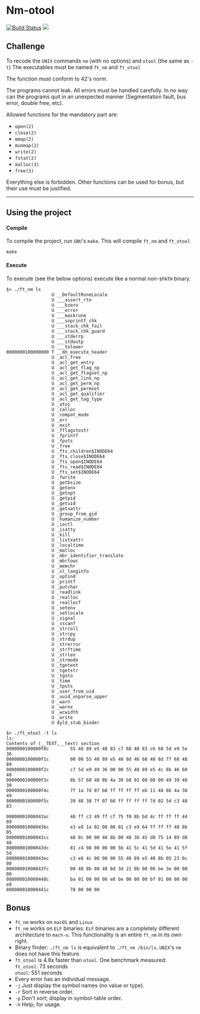 # Nm-otool
[![Build Status](https://travis-ci.com/fedefloris/Nm-otool.svg?token=dH8C3CpkpNBzxeKzZ8gb&branch=master)](https://travis-ci.com/fedefloris/Nm-otool) ![](https://img.shields.io/github/license/fedefloris/Nm-otool.svg)
## Challenge  
To recode the `UNIX` commands `nm` (with no options) and `otool` (the same as `-t`) The executables must be named `ft_nm` and `ft_otool`  

The function must conform to 42's norm.  

The programs cannot leak. All errors must be handled carefully. In no way can the programs quit in an unexpected manner (Segmentation fault, bus error, double free, etc).  

Allowed functions for the mandatory part are:
- `open(2)`
- `close(2)`
- `mmap(2)`
- `munmap(2)`
- `write(2)`
- `fstat(2)`
- `malloc(3)`
- `free(3)`

Everything else is forbidden. Other functions can be used for bonus, but their use must be justified.
***
## Using the project
#### Compile
To compile the project, run `GNU`'s `make`. This will compile `ft_nm` and `ft_otool`
```console
make
```

#### Execute
To execute (see the below options) execute like a normal non-`$PATH` binary.
```console
$> ./ft_nm ls
                 U __DefaultRuneLocale
                 U ___assert_rtn
                 U ___bzero
                 U ___error
                 U ___maskrune
                 U ___snprintf_chk
                 U ___stack_chk_fail
                 U ___stack_chk_guard
                 U ___stderrp
                 U ___stdoutp
                 U ___tolower
0000000100000000 T __mh_execute_header
                 U _acl_free
                 U _acl_get_entry
                 U _acl_get_flag_np
                 U _acl_get_flagset_np
                 U _acl_get_link_np
                 U _acl_get_perm_np
                 U _acl_get_permset
                 U _acl_get_qualifier
                 U _acl_get_tag_type
                 U _atoi
                 U _calloc
                 U _compat_mode
                 U _err
                 U _exit
                 U _fflagstostr
                 U _fprintf
                 U _fputs
                 U _free
                 U _fts_children$INODE64
                 U _fts_close$INODE64
                 U _fts_open$INODE64
                 U _fts_read$INODE64
                 U _fts_set$INODE64
                 U _fwrite
                 U _getbsize
                 U _getenv
                 U _getopt
                 U _getpid
                 U _getuid
                 U _getxattr
                 U _group_from_gid
                 U _humanize_number
                 U _ioctl
                 U _isatty
                 U _kill
                 U _listxattr
                 U _localtime
                 U _malloc
                 U _mbr_identifier_translate
                 U _mbrtowc
                 U _memchr
                 U _nl_langinfo
                 U _optind
                 U _printf
                 U _putchar
                 U _readlink
                 U _realloc
                 U _reallocf
                 U _setenv
                 U _setlocale
                 U _signal
                 U _sscanf
                 U _strcoll
                 U _strcpy
                 U _strdup
                 U _strerror
                 U _strftime
                 U _strlen
                 U _strmode
                 U _tgetent
                 U _tgetstr
                 U _tgoto
                 U _time
                 U _tputs
                 U _user_from_uid
                 U _uuid_unparse_upper
                 U _warn
                 U _warnx
                 U _wcwidth
                 U _write
                 U dyld_stub_binder
```
```console
$> ./ft_otool -t ls
ls:
Contents of (__TEXT,__text) section
0000000100000f0c        55 48 89 e5 48 83 c7 68 48 83 c6 68 5d e9 5e 36
0000000100000f1c        00 00 55 48 89 e5 48 8d 46 68 48 8d 77 68 48 89
0000000100000f2c        c7 5d e9 49 36 00 00 55 48 89 e5 4c 8b 46 60 48
0000000100000f3c        8b 57 60 48 8b 4a 30 b8 01 00 00 00 49 39 48 30
0000000100000f4c        7f 1a 7d 07 b8 ff ff ff ff eb 11 48 8b 4a 38 49
0000000100000f5c        39 48 38 7f 07 b8 ff ff ff ff 7d 02 5d c3 48 83

00000001000043ac        48 ff c3 49 ff cf 75 f0 8b bd 4c ff ff ff 44 89
00000001000043bc        e3 e8 1a 02 00 00 01 c3 e9 64 ff ff ff 48 8b 05
00000001000043cc        48 0c 00 00 48 8b 00 48 3b 45 d0 75 14 89 d8 48
00000001000043dc        81 c4 98 00 00 00 5b 41 5c 41 5d 41 5e 41 5f 5d
00000001000043ec        c3 e8 4c 00 00 00 55 48 89 e5 48 8b 05 23 0c 00
00000001000043fc        00 48 8b 08 48 8d 3d 21 0b 00 00 be 3e 00 00 00
000000010000440c        ba 01 00 00 00 e8 be 00 00 00 bf 01 00 00 00 e8
000000010000441c        78 00 00 00
```

## Bonus
- `ft_nm` works on `macOS` and `Linux`
- `ft_nm` works on `ELF` binaries. `ELF` binaries are a completely different architecture to `mach-o`. This functionality is an entire `ft_nm` in its own right.
- Binary finder: `./ft_nm ls` is equivalent to `./ft_nm /bin/ls`. `UNIX`'s `nm` does not have this feature.
- `ft_otool` is 4.8x faster than `otool`. One benchmark measured:  
`ft_otool`: 73 seconds  
`otool`: 551 seconds
- Every error has an individual message.
- `-j` Just display the symbol names (no value or type).
- `-r` Sort in reverse order.
- `-p` Don't sort; display in symbol-table order.
- `-h` Help; for usage.

